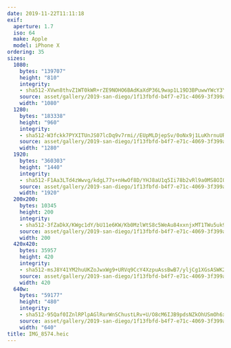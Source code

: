 ```yaml
---
date: 2019-11-22T11:11:18
exif:
  aperture: 1.7
  iso: 64
  make: Apple
  model: iPhone X
ordering: 35
sizes:
  1080:
    bytes: "139707"
    height: "810"
    integrity:
    - sha512-XVwn8thvZ1WT0kWR+rZE9NOHO6BAdKaXdP36L9wap1L19D3BPuwwYWcY3YivCTDTJhr46A9uNDpzRjuAlidAzw==
    source: asset/gallery/2019-san-diego/1f13fbfd-b4f7-e71c-4069-3f399ac1ecc4~1080.jpg
    width: "1080"
  1280:
    bytes: "183338"
    height: "960"
    integrity:
    - sha512-W3fckk7PYXITUnJS07lcDq9v7rmi//EUpMLDjepSv/0oNx9j1LuKhrnuUR3JqkVW8gJOCYowTjkoMQsf9OA+dw==
    source: asset/gallery/2019-san-diego/1f13fbfd-b4f7-e71c-4069-3f399ac1ecc4~1280.jpg
    width: "1280"
  1920:
    bytes: "360303"
    height: "1440"
    integrity:
    - sha512-F1Aa3LTd4zWwvg/kdgL77s+nHwOf8D/YHJ8aU1q5Ii78b2vRl9a0MS8OIQ0wvp2sQhSCvuQJmGknmJj+lMWMwA==
    source: asset/gallery/2019-san-diego/1f13fbfd-b4f7-e71c-4069-3f399ac1ecc4~1920.jpg
    width: "1920"
  200x200:
    bytes: 10345
    height: 200
    integrity:
    - sha512-3fZaDkX/KWgc1dY/bU11e6KW/Kb0MzlWtS8c5WeAu84xxnjxMT1TWu5uk9BPiRQAg1kbihGFYxNFjWsHGg3YMA==
    source: asset/gallery/2019-san-diego/1f13fbfd-b4f7-e71c-4069-3f399ac1ecc4~200x200.jpg
    width: 200
  420x420:
    bytes: 35957
    height: 420
    integrity:
    - sha512-msJ8Y41YM2huUKZoJwxWg9+URVq9CcY4XzpuAssBwB7/yljCg1XGsASWK2kdYT0MyLo+V5WxtdBL2fjb+tmV3Q==
    source: asset/gallery/2019-san-diego/1f13fbfd-b4f7-e71c-4069-3f399ac1ecc4~420x420.jpg
    width: 420
  640w:
    bytes: "59177"
    height: "480"
    integrity:
    - sha512-95Qaf0IZnlRPlpAGlRurWnSChustLRv+U/O8cM6IJB9pdsNZkOhUSmOh6xSFD81n408Di6QlI5S1MG69FinXGQ==
    source: asset/gallery/2019-san-diego/1f13fbfd-b4f7-e71c-4069-3f399ac1ecc4~640w.jpg
    width: "640"
title: IMG_8574.heic
---
```

